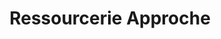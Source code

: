 ---
title: "Ressourcerie Approche"
url: /saint-maur-des-fosses/ressourcerie-approche/
shop: charité
---